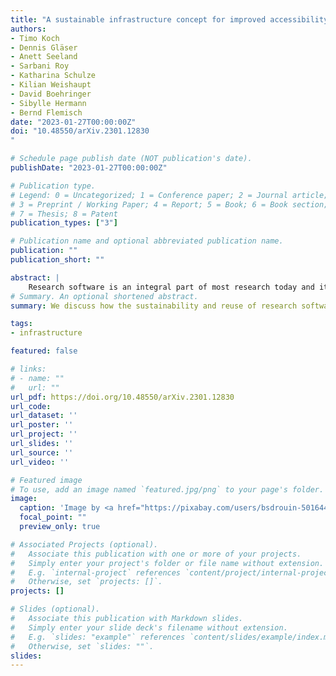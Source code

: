 ```yaml
---
title: "A sustainable infrastructure concept for improved accessibility, reusability, and archival of research software"
authors:
- Timo Koch
- Dennis Gläser
- Anett Seeland
- Sarbani Roy
- Katharina Schulze
- Kilian Weishaupt
- David Boehringer
- Sibylle Hermann
- Bernd Flemisch
date: "2023-01-27T00:00:00Z"
doi: "10.48550/arXiv.2301.12830
"

# Schedule page publish date (NOT publication's date).
publishDate: "2023-01-27T00:00:00Z"

# Publication type.
# Legend: 0 = Uncategorized; 1 = Conference paper; 2 = Journal article;
# 3 = Preprint / Working Paper; 4 = Report; 5 = Book; 6 = Book section;
# 7 = Thesis; 8 = Patent
publication_types: ["3"]

# Publication name and optional abbreviated publication name.
publication: ""
publication_short: ""

abstract: |
    Research software is an integral part of most research today and it is widely accepted that research software artifacts should be accessible and reproducible. However, the sustainable archival of research software artifacts is an ongoing effort. We identify research software artifacts as snapshots of the current state of research and an integral part of a sustainable cycle of software development, research, and publication. We develop requirements and recommendations to improve the archival, access, and reuse of research software artifacts based on installable, configurable, extensible research software, and sustainable public open-access infrastructure. The described goal is to enable the reuse and exploration of research software beyond published research results, in parallel with reproducibility efforts, and in line with the FAIR principles for data and software. Research software artifacts can be reused in varying scenarios. To this end, we design a multi-modal representation concept supporting multiple reuse scenarios. We identify types of research software artifacts that can be viewed as different modes of the same software-based research result, for example, installation-free configurable browser-based apps to containerized environments, descriptions in journal publications and software documentation, or source code with installation instructions. We discuss how the sustainability and reuse of research software are enhanced or enabled by a suitable archive infrastructure. Finally, at the example of a pilot project at the University of Stuttgart, Germany -- a collaborative effort between research software developers and infrastructure providers -- we outline practical challenges and experiences
# Summary. An optional shortened abstract.
summary: We discuss how the sustainability and reuse of research software are enhanced or enabled by a suitable archive infrastructure.

tags:
- infrastructure

featured: false

# links:
# - name: ""
#   url: ""
url_pdf: https://doi.org/10.48550/arXiv.2301.12830
url_code: 
url_dataset: ''
url_poster: ''
url_project: ''
url_slides: ''
url_source: ''
url_video: ''

# Featured image
# To use, add an image named `featured.jpg/png` to your page's folder. 
image:
  caption: 'Image by <a href="https://pixabay.com/users/bsdrouin-5016447/?utm_source=link-attribution&amp;utm_medium=referral&amp;utm_campaign=image&amp;utm_content=2402637">Bethany Drouin</a> from <a href="https://pixabay.com//?utm_source=link-attribution&amp;utm_medium=referral&amp;utm_campaign=image&amp;utm_content=2402637">Pixabay</a>'
  focal_point: ""
  preview_only: true

# Associated Projects (optional).
#   Associate this publication with one or more of your projects.
#   Simply enter your project's folder or file name without extension.
#   E.g. `internal-project` references `content/project/internal-project/index.md`.
#   Otherwise, set `projects: []`.
projects: []

# Slides (optional).
#   Associate this publication with Markdown slides.
#   Simply enter your slide deck's filename without extension.
#   E.g. `slides: "example"` references `content/slides/example/index.md`.
#   Otherwise, set `slides: ""`.
slides: 
---
```


